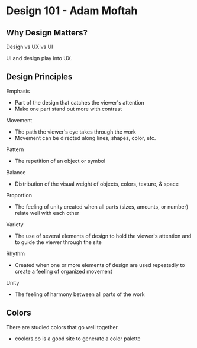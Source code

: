 # Design 101 - Adam Moftah

## Why Design Matters?

Design vs UX vs UI

UI and design play into UX. 

## Design Principles

Emphasis
 - Part of the design that catches the viewer's attention
 - Make one part stand out more with contrast

Movement
 - The path the viewer's eye takes through the work
 - Movement can be directed along lines, shapes, color, etc.

Pattern
 - The repetition of an object or symbol

Balance
 - Distribution of the visual weight of objects, colors, texture, & space

Proportion
 - The feeling of unity created when all parts (sizes, amounts, or number) relate
 well with each other

Variety
 - The use of several elements of design to hold the viewer's attention and to
 guide the viewer through the site

Rhythm
 - Created when one or more elements of design are used repeatedly to create a
 feeling of organized movement

Unity
 - The feeling of harmony between all parts of the work

## Colors

There are studied colors that go well together. 
 - coolors.co is a good site to generate a color palette